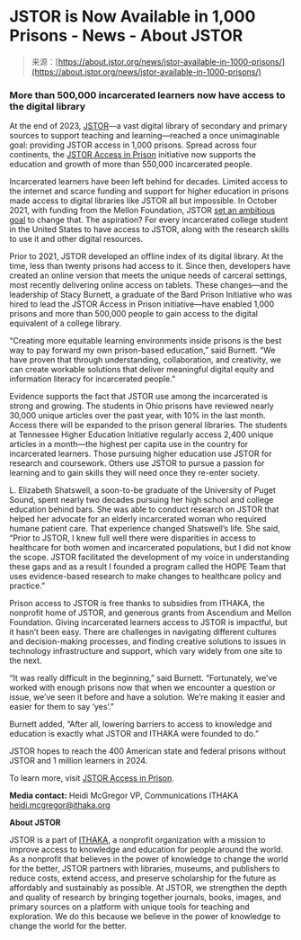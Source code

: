<!--yml
category: 未分类
date: 2024-05-29 13:23:25
-->

# JSTOR is Now Available in 1,000 Prisons - News - About JSTOR

> 来源：[https://about.jstor.org/news/jstor-available-in-1000-prisons/](https://about.jstor.org/news/jstor-available-in-1000-prisons/)

### More than 500,000 incarcerated learners now have access to the digital library

At the end of 2023, [JSTOR](https://www.jstor.org/)—a vast digital library of secondary and primary sources to support teaching and learning—reached a once unimaginable goal: providing JSTOR access in 1,000 prisons. Spread across four continents, the [JSTOR Access in Prison](https://about.jstor.org/jstor-access-in-prison/) initiative now supports the education and growth of more than 550,000 incarcerated people.

Incarcerated learners have been left behind for decades. Limited access to the internet and scarce funding and support for higher education in prisons made access to digital libraries like JSTOR all but impossible. In October 2021, with funding from the Mellon Foundation, JSTOR [set an ambitious goal](https://www.ithaka.org/news/mellon-foundation-awards-ithaka-1-5-million-to-make-jstor-accessible-to-incarcerated-college-students/) to change that. The aspiration? For every incarcerated college student in the United States to have access to JSTOR, along with the research skills to use it and other digital resources.

Prior to 2021, JSTOR developed an offline index of its digital library. At the time, less than twenty prisons had access to it. Since then, developers have created an online version that meets the unique needs of carceral settings, most recently delivering online access on tablets. These changes—and the leadership of Stacy Burnett, a graduate of the Bard Prison Initiative who was hired to lead the JSTOR Access in Prison initiative—have enabled 1,000 prisons and more than 500,000 people to gain access to the digital equivalent of a college library.

“Creating more equitable learning environments inside prisons is the best way to pay forward my own prison-based education,” said Burnett. “We have proven that through understanding, collaboration, and creativity, we can create workable solutions that deliver meaningful digital equity and information literacy for incarcerated people.”

Evidence supports the fact that JSTOR use among the incarcerated is strong and growing. The students in Ohio prisons have reviewed nearly 30,000 unique articles over the past year, with 10% in the last month. Access there will be expanded to the prison general libraries. The students at Tennessee Higher Education Initiative regularly access 2,400 unique articles in a month—the highest per capita use in the country for incarcerated learners. Those pursuing higher education use JSTOR for research and coursework. Others use JSTOR to pursue a passion for learning and to gain skills they will need once they re-enter society.

L. Elizabeth Shatswell, a soon-to-be graduate of the University of Puget Sound, spent nearly two decades pursuing her high school and college education behind bars. She was able to conduct research on JSTOR that helped her advocate for an elderly incarcerated woman who required humane patient care. That experience changed Shatswell’s life. She said, “Prior to JSTOR, I knew full well there were disparities in access to healthcare for both women and incarcerated populations, but I did not know the scope. JSTOR facilitated the development of my voice in understanding these gaps and as a result I founded a program called the HOPE Team that uses evidence-based research to make changes to healthcare policy and practice.”

Prison access to JSTOR is free thanks to subsidies from ITHAKA, the nonprofit home of JSTOR, and generous grants from Ascendium and Mellon Foundation. Giving incarcerated learners access to JSTOR is impactful, but it hasn’t been easy. There are challenges in navigating different cultures and decision-making processes, and finding creative solutions to issues in technology infrastructure and support, which vary widely from one site to the next.

“It was really difficult in the beginning,” said Burnett. “Fortunately, we’ve worked with enough prisons now that when we encounter a question or issue, we’ve seen it before and have a solution. We’re making it easier and easier for them to say ‘yes’.”

Burnett added, “After all, lowering barriers to access to knowledge and education is exactly what JSTOR and ITHAKA were founded to do.”

JSTOR hopes to reach the 400 American state and federal prisons without JSTOR and 1 million learners in 2024\.

To learn more, visit [JSTOR Access in Prison](https://about.jstor.org/jstor-access-in-prison/).

**Media contact:**
Heidi McGregor
VP, Communications
ITHAKA
[heidi.mcgregor@ithaka.org](mailto:heidi.mcgregor@ithaka.org)

**About JSTOR**

JSTOR is a part of [ITHAKA](https://www.ithaka.org/), a nonprofit organization with a mission to improve access to knowledge and education for people around the world. As a nonprofit that believes in the power of knowledge to change the world for the better, JSTOR partners with libraries, museums, and publishers to reduce costs, extend access, and preserve scholarship for the future as affordably and sustainably as possible. At JSTOR, we strengthen the depth and quality of research by bringing together journals, books, images, and primary sources on a platform with unique tools for teaching and exploration. We do this because we believe in the power of knowledge to change the world for the better.